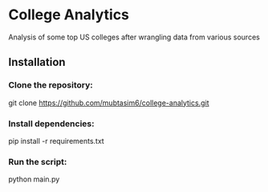 # College Analytics

Analysis of some top US colleges after wrangling data from various sources

## Installation

### Clone the repository:

git clone https://github.com/mubtasim6/college-analytics.git


### Install dependencies:

pip install -r requirements.txt


### Run the script:

python main.py
